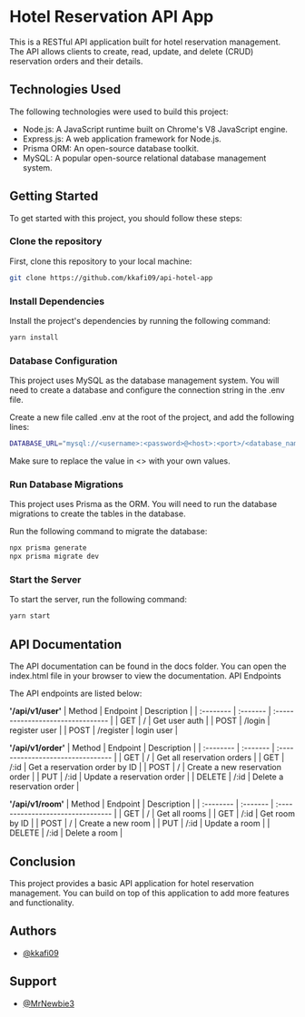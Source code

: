 # Hotel Reservation API App

This is a RESTful API application built for hotel reservation management. The API allows clients to create, read, update, and delete (CRUD) reservation orders and their details.

## Technologies Used

The following technologies were used to build this project:

- Node.js: A JavaScript runtime built on Chrome's V8 JavaScript engine.
- Express.js: A web application framework for Node.js.
- Prisma ORM: An open-source database toolkit.
- MySQL: A popular open-source relational database management system.

## Getting Started

To get started with this project, you should follow these steps:

### Clone the repository

First, clone this repository to your local machine:

```bash
git clone https://github.com/kkafi09/api-hotel-app
```

### Install Dependencies

Install the project's dependencies by running the following command:

```bash
yarn install
```

### Database Configuration

This project uses MySQL as the database management system. You will need to create a database and configure the connection string in the .env file.

Create a new file called .env at the root of the project, and add the following lines:

```bash
DATABASE_URL="mysql://<username>:<password>@<host>:<port>/<database_name>?schema=<schema_name>"
```

Make sure to replace the value in <> with your own values.

### Run Database Migrations

This project uses Prisma as the ORM. You will need to run the database migrations to create the tables in the database.

Run the following command to migrate the database:

```bash
npx prisma generate
npx prisma migrate dev
```

### Start the Server

To start the server, run the following command:

```bash
yarn start
```

## API Documentation

The API documentation can be found in the docs folder. You can open the index.html file in your browser to view the documentation.
API Endpoints

The API endpoints are listed below:

**'/api/v1/user'**
| Method | Endpoint | Description |
| :-------- | :------- | :-------------------------------- |
| GET | / | Get user auth |
| POST | /login | register user |
| POST | /register | login user |

**'/api/v1/order'**
| Method | Endpoint | Description |
| :-------- | :------- | :-------------------------------- |
| GET | / | Get all reservation orders |
| GET | /:id | Get a reservation order by ID |
| POST | / | Create a new reservation order |
| PUT | /:id | Update a reservation order |
| DELETE | /:id | Delete a reservation order |

**'/api/v1/room'**
| Method | Endpoint | Description |
| :-------- | :------- | :-------------------------------- |
| GET | / | Get all rooms |
| GET | /:id | Get room by ID |
| POST | / | Create a new room |
| PUT | /:id | Update a room |
| DELETE | /:id | Delete a room |

## Conclusion

This project provides a basic API application for hotel reservation management. You can build on top of this application to add more features and functionality.

## Authors
- [@kkafi09](https://www.github.com/kkafi09)

## Support
- [@MrNewbie3](https://www.github.com/MrNewbie3)

